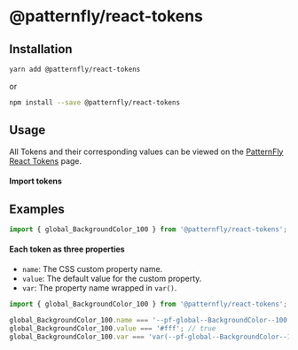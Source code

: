 # @patternfly/react-tokens

## Installation

```bash
yarn add @patternfly/react-tokens
```

or

```bash
npm install --save @patternfly/react-tokens
```

## Usage

All Tokens and their corresponding values can be viewed on the
[PatternFly React Tokens][token-page] page.

#### Import tokens

## Examples
```js
import { global_BackgroundColor_100 } from '@patternfly/react-tokens';
```

#### Each token as three properties

- `name`: The CSS custom property name.
- `value`: The default value for the custom property.
- `var`: The property name wrapped in `var()`.

```js
import { global_BackgroundColor_100 } from '@patternfly/react-tokens';

global_BackgroundColor_100.name === '--pf-global--BackgroundColor--100'; // true
global_BackgroundColor_100.value === '#fff'; // true
global_BackgroundColor_100.var === 'var(--pf-global--BackgroundColor--100)'; // true
```

[token-page]: https://patternfly-react.surge.sh/patternfly-4/tokens/Global%20CSS%20variables/
